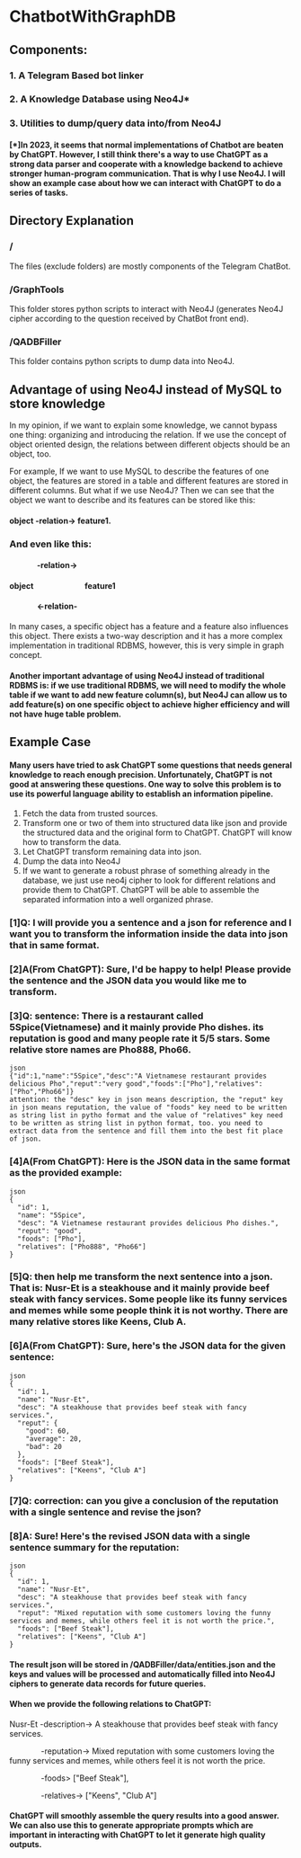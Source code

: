 # ChatbotWithGraphDB

## Components:
### 1. A Telegram Based bot linker
### 2. A Knowledge Database using Neo4J*
### 3. Utilities to dump/query data into/from Neo4J
#### [*]In 2023, it seems that normal implementations of Chatbot are beaten by ChatGPT. However, I still think there's a way to use ChatGPT as a strong data parser and cooperate with a knowledge backend to achieve stronger human-program communication. That is why I use Neo4J. I will show an example case about how we can interact with ChatGPT to do a series of tasks.

## Directory Explanation
### /
The files (exclude folders) are mostly components of the Telegram ChatBot.
### /GraphTools
This folder stores python scripts to interact with Neo4J (generates Neo4J cipher according to the question received by ChatBot front end).
### /QADBFiller
This folder contains python scripts to dump data into Neo4J.

## Advantage of using Neo4J instead of MySQL to store knowledge
In my opinion, if we want to explain some knowledge, we cannot bypass one thing: organizing and introducing the relation. If we use the concept of object oriented design, the relations between different objects should be an object, too.

For example, If we want to use MySQL to describe the features of one object, the features are stored in a table and different features are stored in different columns. But what if we use Neo4J? Then we can see that the object we want to describe and its features can be stored like this:
#### object -relation-> feature1.
### And even like this:
#### &ensp;&ensp;&ensp;&ensp;&ensp;&ensp;&ensp;-relation->
#### object&ensp;&ensp;&ensp;&ensp;&ensp;&ensp;&ensp;&ensp;&ensp;&ensp;&ensp;&ensp;&ensp;feature1
#### &ensp;&ensp;&ensp;&ensp;&ensp;&ensp;&ensp;<-relation-
In many cases, a specific object has a feature and a feature also influences this object. There exists a two-way description and it has a more complex implementation in traditional RDBMS, however, this is very simple in graph concept.

#### Another important advantage of using Neo4J instead of traditional RDBMS is: if we use traditional RDBMS, we will need to modify the whole table if we want to add new feature column(s), but Neo4J can allow us to add feature(s) on one specific object to achieve higher efficiency and will not have huge table problem.

## Example Case
#### Many users have tried to ask ChatGPT some questions that needs general knowledge to reach enough precision. Unfortunately, ChatGPT is not good at answering these questions. One way to solve this problem is to use its powerful language ability to establish an information pipeline.
1. Fetch the data from trusted sources.
2. Transform one or two of them into structured data like json and provide the structured data and the original form to ChatGPT. ChatGPT will know how to transform the data.
3. Let ChatGPT transform remaining data into json.
4. Dump the data into Neo4J
5. If we want to generate a robust phrase of something already in the database, we just use neo4j cipher to look for different relations and provide them to ChatGPT. ChatGPT will be able to assemble the separated information into a well organized phrase.

### [1]Q: I will provide you a sentence and a json for reference and I want you to transform the information inside the data into json that in same format.
### [2]A(From ChatGPT): Sure, I'd be happy to help! Please provide the sentence and the JSON data you would like me to transform.
### [3]Q: sentence: There is a restaurant called 5Spice(Vietnamese) and it mainly provide Pho dishes. its reputation is good and many people rate it 5/5 stars. Some relative store names are Pho888, Pho66.
```
json
{"id":1,"name":"5Spice","desc":"A Vietnamese restaurant provides delicious Pho","reput":"very good","foods":["Pho"],"relatives":["Pho","Pho66"]}
attention: the "desc" key in json means description, the "reput" key in json means reputation, the value of "foods" key need to be written as string list in pytho format and the value of "relatives" key need to be written as string list in python format, too. you need to extract data from the sentence and fill them into the best fit place of json.
```
### [4]A(From ChatGPT): Here is the JSON data in the same format as the provided example:
```
json
{
  "id": 1,
  "name": "5Spice",
  "desc": "A Vietnamese restaurant provides delicious Pho dishes.",
  "reput": "good",
  "foods": ["Pho"],
  "relatives": ["Pho888", "Pho66"]
}
```
### [5]Q: then help me transform the next sentence into a json. That is: Nusr-Et is a steakhouse and it mainly provide beef steak with fancy services. Some people like its funny services and memes while some people think it is not worthy. There are many relative stores like Keens, Club A.
### [6]A(From ChatGPT): Sure, here's the JSON data for the given sentence:
```
json
{
  "id": 1,
  "name": "Nusr-Et",
  "desc": "A steakhouse that provides beef steak with fancy services.",
  "reput": {
    "good": 60,
    "average": 20,
    "bad": 20
  },
  "foods": ["Beef Steak"],
  "relatives": ["Keens", "Club A"]
}
```
### [7]Q: correction: can you give a conclusion of the reputation with a single sentence and revise the json?
### [8]A: Sure! Here's the revised JSON data with a single sentence summary for the reputation:
```
json
{
  "id": 1,
  "name": "Nusr-Et",
  "desc": "A steakhouse that provides beef steak with fancy services.",
  "reput": "Mixed reputation with some customers loving the funny services and memes, while others feel it is not worth the price.",
  "foods": ["Beef Steak"],
  "relatives": ["Keens", "Club A"]
}
```
#### The result json will be stored in /QADBFiller/data/entities.json and the keys and values will be processed and automatically filled into Neo4J ciphers to generate data records for future queries.
#### When we provide the following relations to ChatGPT:
Nusr-Et -description-> A steakhouse that provides beef steak with fancy services.

&ensp;&ensp;&ensp;&ensp;&ensp;&ensp;&ensp;&ensp;-reputation-> Mixed reputation with some customers loving the funny services and memes, while others feel it is not worth the price.

&ensp;&ensp;&ensp;&ensp;&ensp;&ensp;&ensp;&ensp;-foods> ["Beef Steak"],

&ensp;&ensp;&ensp;&ensp;&ensp;&ensp;&ensp;&ensp;-relatives-> ["Keens", "Club A"]
#### ChatGPT will smoothly assemble the query results into a good answer. We can also use this to generate appropriate prompts which are important in interacting with ChatGPT to let it generate high quality outputs.

